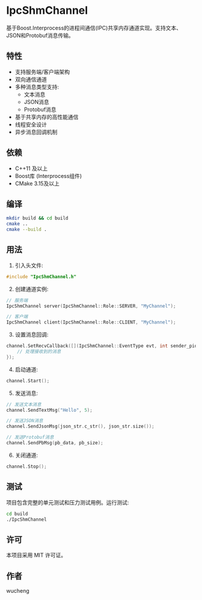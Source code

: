 # IpcShmChannel

基于Boost.Interprocess的进程间通信(IPC)共享内存通道实现。支持文本、JSON和Protobuf消息传输。

## 特性

- 支持服务端/客户端架构
- 双向通信通道
- 多种消息类型支持:
  - 文本消息
  - JSON消息 
  - Protobuf消息
- 基于共享内存的高性能通信
- 线程安全设计
- 异步消息回调机制

## 依赖

- C++11 及以上
- Boost库 (Interprocess组件)
- CMake 3.15及以上 

## 编译

```bash
mkdir build && cd build
cmake ..
cmake --build .
```

## 用法

1. 引入头文件:

```cpp
#include "IpcShmChannel.h"
```

2. 创建通道实例:

```cpp
// 服务端
IpcShmChannel server(IpcShmChannel::Role::SERVER, "MyChannel");

// 客户端
IpcShmChannel client(IpcShmChannel::Role::CLIENT, "MyChannel"); 
```

3. 设置消息回调:

```cpp
channel.SetRecvCallback([](IpcShmChannel::EventType evt, int sender_pid, const char* data, size_t size) {
    // 处理接收到的消息
});
```

4. 启动通道:

```cpp
channel.Start();
```

5. 发送消息:

```cpp
// 发送文本消息
channel.SendTextMsg("Hello", 5);

// 发送JSON消息
channel.SendJsonMsg(json_str.c_str(), json_str.size());

// 发送Protobuf消息 
channel.SendPbMsg(pb_data, pb_size);
```

6. 关闭通道:

```cpp
channel.Stop();
```

## 测试

项目包含完整的单元测试和压力测试用例。运行测试:

```bash
cd build
./IpcShmChannel
```

## 许可

本项目采用 MIT 许可证。

## 作者

wucheng